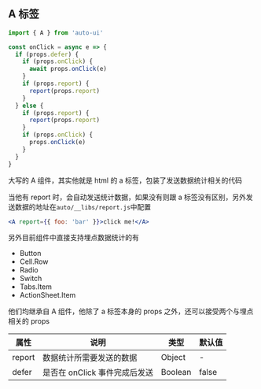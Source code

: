 ---
---

## A 标签

```js
import { A } from 'auto-ui'

const onClick = async e => {
  if (props.defer) {
    if (props.onClick) {
      await props.onClick(e)
    }
    if (props.report) {
      report(props.report)
    }
  } else {
    if (props.report) {
      report(props.report)
    }
    if (props.onClick) {
      props.onClick(e)
    }
  }
}
```

大写的 A 组件，其实他就是 html 的 a 标签，包装了发送数据统计相关的代码

当他有 report 时，会自动发送统计数据，如果没有则跟 a 标签没有区别，另外发送数据的地址在`auto/__libs/report.js`中配置

```jsx
<A report={{ foo: 'bar' }}>click me!</A>
```

另外目前组件中直接支持埋点数据统计的有

- Button
- Cell.Row
- Radio
- Switch
- Tabs.Item
- ActionSheet.Item

他们均继承自 A 组件，他除了 a 标签本身的 props 之外，还可以接受两个与埋点相关的 props

| 属性   | 说明                          | 类型    | 默认值 |
| ------ | ----------------------------- | ------- | ------ |
| report | 数据统计所需要发送的数据      | Object  | -      |
| defer  | 是否在 onClick 事件完成后发送 | Boolean | false  |
